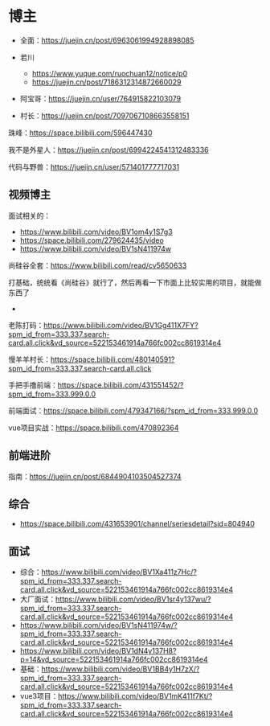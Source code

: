 # 博主

- 全面：https://juejin.cn/post/6963061994928898085
- 若川
  - https://www.yuque.com/ruochuan12/notice/p0
  - https://juejin.cn/post/7186312314872660029

- 阿宝哥：https://juejin.cn/user/764915822103079
- 村长：https://juejin.cn/post/7097067108663558151

珠峰：https://space.bilibili.com/596447430

我不是外星人：https://juejin.cn/post/6994224541312483336

代码与野兽：https://juejin.cn/user/571401777717031



## 视频博主

面试相关的：

- https://www.bilibili.com/video/BV1om4y1S7g3
- https://space.bilibili.com/279624435/video
- https://www.bilibili.com/video/BV1sN411974w

尚硅谷全套：https://www.bilibili.com/read/cv5650633

打基础，统统看《尚硅谷》就行了，然后再看一下市面上比较实用的项目，就能做东西了

- 

老陈打码：https://www.bilibili.com/video/BV1Gg411X7FY?spm_id_from=333.337.search-card.all.click&vd_source=522153461914a766fc002cc8619314e4

慢羊羊村长：https://space.bilibili.com/480140591?spm_id_from=333.337.search-card.all.click

手把手撸前端：https://space.bilibili.com/431551452/?spm_id_from=333.999.0.0

前端面试：https://space.bilibili.com/479347166/?spm_id_from=333.999.0.0

vue项目实战：https://space.bilibili.com/470892364

## 前端进阶

指南：https://juejin.cn/post/6844904103504527374



## 综合

- https://space.bilibili.com/431653901/channel/seriesdetail?sid=804940



## 面试

- 综合：https://www.bilibili.com/video/BV1Xa411z7Hc/?spm_id_from=333.337.search-card.all.click&vd_source=522153461914a766fc002cc8619314e4
- 大厂面试：https://www.bilibili.com/video/BV1sr4y137wu/?spm_id_from=333.337.search-card.all.click&vd_source=522153461914a766fc002cc8619314e4
- https://www.bilibili.com/video/BV1sN411974w/?spm_id_from=333.337.search-card.all.click&vd_source=522153461914a766fc002cc8619314e4
- https://www.bilibili.com/video/BV1dN4y137H8?p=14&vd_source=522153461914a766fc002cc8619314e4
- 基础：https://www.bilibili.com/video/BV1BB4y1H7zX/?spm_id_from=333.337.search-card.all.click&vd_source=522153461914a766fc002cc8619314e4
- vue3项目：https://www.bilibili.com/video/BV1mK411f7Kt/?spm_id_from=333.337.search-card.all.click&vd_source=522153461914a766fc002cc8619314e4
